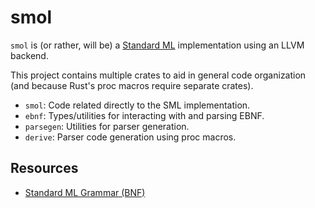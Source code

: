 # smol

`smol` is (or rather, will be) a [Standard
ML](https://en.wikipedia.org/wiki/Standard_ML) implementation using an LLVM
backend.

This project contains multiple crates to aid in general code organization (and
because Rust's proc macros require separate crates).

* `smol`: Code related directly to the SML implementation.
* `ebnf`: Types/utilities for interacting with and parsing EBNF.
* `parsegen`: Utilities for parser generation.
* `derive`: Parser code generation using proc macros.

## Resources

* [Standard ML Grammar (BNF)](https://people.mpi-sws.org/~rossberg/sml.html#notation)
